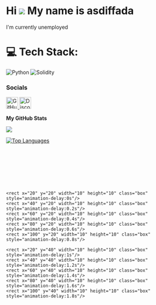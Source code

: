 Hi ![](https://user-images.githubusercontent.com/18350557/176309783-0785949b-9127-417c-8b55-ab5a4333674e.gif) My name is asdiffada
==================================================================================================================================

I'm currently unemployed


# 💻 Tech Stack:
![Python](https://img.shields.io/badge/python-3670A0?style=for-the-badge&logo=python&logoColor=ffdd54) ![Solidity](https://img.shields.io/badge/Solidity-%23363636.svg?style=for-the-badge&logo=solidity&logoColor=white)

### Socials

<p align="left"> <a href="https://www.github.com/asdiffada" target="_blank" rel="noreferrer"> <picture> <source media="(prefers-color-scheme: dark)" srcset="https://raw.githubusercontent.com/danielcranney/readme-generator/main/public/icons/socials/github-dark.svg" /> <source media="(prefers-color-scheme: light)" srcset="https://raw.githubusercontent.com/danielcranney/readme-generator/main/public/icons/socials/github.svg" /> <img src="https://raw.githubusercontent.com/danielcranney/readme-generator/main/public/icons/socials/github.svg" width="32" height="32" alt="GitHub" title="GitHub" /> </picture> </a> <a href="https://discord.com/users/ast3ris" target="_blank" rel="noreferrer"> <picture> <source media="(prefers-color-scheme: dark)" srcset="https://raw.githubusercontent.com/danielcranney/readme-generator/main/public/icons/socials/discord-dark.svg" /> <source media="(prefers-color-scheme: light)" srcset="https://raw.githubusercontent.com/danielcranney/readme-generator/main/public/icons/socials/discord.svg" /> <img src="https://raw.githubusercontent.com/danielcranney/readme-generator/main/public/icons/socials/discord.svg" width="32" height="32" alt="Discord" title="Discord" /> </picture> </a></p>

<b>My GitHub Stats</b>

<a href="http://www.github.com/asdiffada"><img src="https://github-readme-streak-stats.herokuapp.com/?user=asdiffada&stroke=ffffff&background=27272a&ring=ffffff&fire=ffffff&currStreakNum=ffffff&currStreakLabel=ffffff&sideNums=ffffff&sideLabels=ffffff&dates=ffffff&hide_border=true" /></a>

<a href="https://github.com/asdiffada" align="left"><img src="https://github-readme-stats.vercel.app/api/top-langs/?username=asdiffada&langs_count=10&title_color=ffffff&text_color=ffffff&icon_color=facc15&bg_color=27272a&hide_border=true&locale=en&custom_title=Top%20%Languages" alt="Top Languages" /></a>

<p align="center">
  <svg width="400" height="100" viewBox="0 0 400 100" xmlns="http://www.w3.org/2000/svg">
    <style>
      .box {
        width: 10;
        height: 10;
        fill: #4ade80;
        opacity: 1;
        transform-origin: center;
        animation: explode 1s forwards;
      }
      @keyframes explode {
        0% { opacity: 1; transform: scale(1); }
        100% { opacity: 0; transform: scale(3); }
      }
    </style>

    <rect x="20" y="20" width="10" height="10" class="box" style="animation-delay:0s"/>
    <rect x="40" y="20" width="10" height="10" class="box" style="animation-delay:0.2s"/>
    <rect x="60" y="20" width="10" height="10" class="box" style="animation-delay:0.4s"/>
    <rect x="80" y="20" width="10" height="10" class="box" style="animation-delay:0.6s"/>
    <rect x="100" y="20" width="10" height="10" class="box" style="animation-delay:0.8s"/>

    <rect x="20" y="40" width="10" height="10" class="box" style="animation-delay:1s"/>
    <rect x="40" y="40" width="10" height="10" class="box" style="animation-delay:1.2s"/>
    <rect x="60" y="40" width="10" height="10" class="box" style="animation-delay:1.4s"/>
    <rect x="80" y="40" width="10" height="10" class="box" style="animation-delay:1.6s"/>
    <rect x="100" y="40" width="10" height="10" class="box" style="animation-delay:1.8s"/>
  </svg>
</p>
